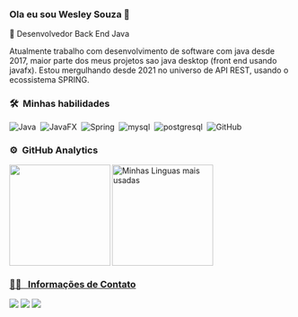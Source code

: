 ### Ola eu sou Wesley Souza 👋


 🔭 Desenvolvedor Back End Java

 Atualmente trabalho com desenvolvimento de software com java desde 2017, maior parte dos meus projetos sao java desktop (front end usando javafx).
 Estou mergulhando desde 2021 no universo de API REST, usando o ecossistema SPRING.



### 🛠 &nbsp;Minhas habilidades 

![Java](https://img.shields.io/badge/java-%23ED8B00.svg?style=for-the-badge&logo=openjdk&logoColor=black)&nbsp;
![JavaFX](https://img.shields.io/badge/javafx-%23ED8B00.svg?style=for-the-badge&logo=openjfx&logoColor=white)&nbsp;
![Spring](https://img.shields.io/badge/spring-008000.svg?style=for-the-badge&logo=spring&logoColor=white)&nbsp;
![mysql](https://img.shields.io/badge/Mysql-%230077B5?style=for-the-badge&logo=mysql&logoColor=white)&nbsp;
![postgresql](https://img.shields.io/badge/Postgresql-F7DF1E?style=for-the-badge&logo=postgresql&logoColor=black)&nbsp;
![GitHub](https://img.shields.io/badge/GitHub-100000?style=for-the-badge&logo=github&logoColor=white)&nbsp;

### ⚙️ &nbsp;GitHub Analytics 

 <div>
  <img height="180em" align="center" title="Minhas Linguas mais usadas" src="https://github-readme-stats.vercel.app/api/top-langs/?username=WesleySouzaSilva&layout=compact&langs_count=7&bg_color=DEG,2b2c30,3c363b&theme=tokyonight"/> 
<a href="https://github.com/WesleySouzaSilva">
  
<img height="180em" align="left" src="https://github-readme-stats.vercel.app/api?username=WesleySouzaSilva&show_icons=true&theme=tokyonight&include_all_commits=true&count_private=true&bg_color=DEG,2b2c30,3c363b"/>
</div> 



### 🤝🏻 &nbsp; Informações de Contato

<p align="left">
<a href="https://www.linkedin.com/in/wesley-souza-b79841191/" target="_blank"><img src="https://img.shields.io/badge/-Wesley%20Souza%20-0077B5?style=flat&logo=Linkedin&logoColor=white"/></a>
<a href="mailto:wesleydev17@gmail.com"><img src="https://img.shields.io/badge/-wesleydev17@gmail.com-D14836?style=flat&logo=Gmail&logoColor=white"/></a>
<a href="mailto:wesley_souza19982010@hotmail.com"><img src="https://img.shields.io/badge/-wesley_souza19982010@hotmail.com-1788dd?style=flat&logo=Outlook&logoColor=white"/></a>
<a href="http://www.wsystecsoftware.net.br/" target="_blank"></a>
</p>


